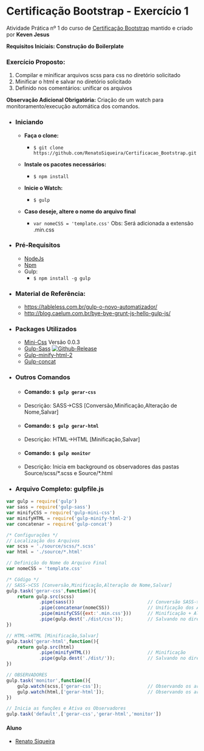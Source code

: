 # Certificação Bootstrap - Exercício 1 #

Atividade Prática nº 1 do curso de [Certificação Bootstrap](http://www.certificacaobootstrap.com.br/) mantido e criado por **Keven Jesus** 

**Requisitos Iniciais: Construção do Boilerplate**

### Exercício Proposto: ###
1. Compilar e minificar arquivos scss para css no diretório solicitado
2. Minificar o html e salvar no diretório solicitado
3. Definido nos comentários: unificar os arquivos

**Observação Adicional Obrigatória:** Criação de um watch para monitoramento/execução automática dos comandos.

- ### Iniciando ###

    - **Faça o clone:**
        - ```$ git clone https://github.com/RenatoSiqueira/Certificacao_Bootstrap.git```

    - **Instale os pacotes necessários:**
        - ```$ npm install```

    - **Inicie o Watch:**
        - ```$ gulp```

    - **Caso deseje, altere o nome do arquivo final**
        - ```var nomeCSS = 'template.css'```
    Obs: Será adicionada a extensão .min.css


- ### Pré-Requisitos ###
    - [NodeJs](https://nodejs.org/en/download/)
    - [Npm](https://docs.npmjs.com/cli/install)
    - Gulp:
        - ```$ npm install -g gulp```

- ### Material de Referência: ###
    - https://tableless.com.br/gulp-o-novo-automatizador/
    - http://blog.caelum.com.br/bye-bye-grunt-js-hello-gulp-js/

- ### Packages Utilizados ###
    - [Mini-Css](https://www.npmjs.com/package/gulp-mini-css/) 
    Versão 0.0.3
    - [Gulp-Sass](https://www.npmjs.com/package/gulp-sass/)
    [![Github-Release](https://img.shields.io/github/release/dlmanning/gulp-sass.svg)](https://github.com/dlmanning/gulp-sass/releases)
    - [Gulp-minify-html-2](https://www.npmjs.com/package/gulp-minify-html-2/)
    - [Gulp-concat](https://www.npmjs.com/package/gulp-concat/)    

- ### Outros Comandos ###
    - #### Comando: ```$ gulp gerar-css``` ####
    - Descrição: SASS->CSS [Conversão,Minificação,Alteração de Nome,Salvar]

    - #### Comando: ```$ gulp gerar-html``` ####
    - Descrição: HTML->HTML [Minificação,Salvar]

    - #### Comando: ```$ gulp monitor``` ####
    - Descrição: Inicia em background os observadores das pastas Source/scss/\*.scss e Source/\*.html

- ### Arquivo Completo: gulpfile.js ###
```javascript
var gulp = require('gulp')
var sass = require('gulp-sass')
var minifyCSS = require('gulp-mini-css')
var minifyHTML = require('gulp-minify-html-2')
var concatenar = require('gulp-concat')

/* Configurações */
// Localização dos Arquivos
var scss = './source/scss/*.scss'
var html = './source/*.html'

// Definição do Nome do Arquivo Final
var nomeCSS = 'template.css'

/* Código */
// SASS->CSS [Conversão,Minificação,Alteração de Nome,Salvar]
gulp.task('gerar-css',function(){
    return gulp.src(scss)
            .pipe(sass())                           // Conversão SASS->CSS
            .pipe(concatenar(nomeCSS))              // Unificação dos Arquivos CSS
            .pipe(minifyCSS({ext:'.min.css'}))      // Minificação + Alteração Nome.min.css
            .pipe(gulp.dest('./dist/css'));         // Salvando no diretório final
})

// HTML->HTML [Minificação,Salvar]
gulp.task('gerar-html',function(){
    return gulp.src(html)
            .pipe(minifyHTML())                     // Minificação
            .pipe(gulp.dest('./dist/'));            // Salvando no diretório final
})

// OBSERVADORES
gulp.task('monitor',function(){
    gulp.watch(scss,['gerar-css']);                 // Observando os arquivos SASS
    gulp.watch(html,['gerar-html']);                // Observando os arquivos HTML
})

// Inicia as funções e Ativa os Observadores
gulp.task('default',['gerar-css','gerar-html','monitor'])
```

#### Aluno #####
- [Renato Siqueira](renatoelysiqueira@gmail.com)
